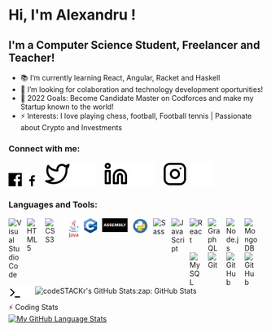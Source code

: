 # Hi, I'm Alexandru !


## I'm a Computer Science Student, Freelancer and Teacher!

- 📚 I’m currently learning React, Angular, Racket and Haskell
- 🤝 I’m looking for colaboration and technology development oportunities!
- 🥅 2022 Goals: Become Candidate Master on Codforces and make my Startup known to the world!
- ⚡ Interests: I love playing chess, football, Football tennis | Passionate about Crypto and Investments
### Connect with me:

<!---
[![website](./img/globe-light.svg)](https://codestackr.com#gh-light-mode-only)
[![website](./img/globe-dark.svg)](https://codestackr.com#gh-dark-mode-only)

&nbsp;&nbsp;
[![website](./img/youtube-light.svg)](https://youtube.com/codestackr#gh-light-mode-only)
[![website](./img/youtube-dark.svg)](https://youtube.com/codestackr#gh-dark-mode-only)
&nbsp;&nbsp;
-->
[![website](./img/FacebookL.png)](https://www.facebook.com/alexolteanu2001/#gh-light-mode-only)
[![website](./img/FacebookD.png)](https://www.facebook.com/alexolteanu2001/#gh-dark-mode-only)
&nbsp;&nbsp;
[![website](./img/twitter-light.svg)](https://twitter.com/AlexOlteanu2001#gh-light-mode-only)
[![website](./img/twitter-dark.svg)](https://twitter.com/AlexOlteanu2001#gh-dark-mode-only)
&nbsp;&nbsp;
[![website](./img/linkedin-light.svg)](https://www.linkedin.com/in/alexandruolteanu2001/#gh-light-mode-only)
[![website](./img/linkedin-dark.svg)](https://www.linkedin.com/in/alexandruolteanu2001//#gh-dark-mode-only)
&nbsp;&nbsp;
[![website](./img/instagram-light.svg)](https://www.instagram.com/alexandru_olteanu/#gh-light-mode-only)
[![website](./img/instagram-dark.svg)](https://www.instagram.com/alexandru_olteanu/#gh-dark-mode-only)

### Languages and Tools:

<img align="left" alt="Visual Studio Code" width="26px" src="https://cdn.jsdelivr.net/gh/devicons/devicon/icons/vscode/vscode-original.svg" style="padding-right:10px;" />
<img align="left" alt="HTML5" width="26px" src="https://cdn.jsdelivr.net/gh/devicons/devicon/icons/html5/html5-original.svg" style="padding-right:10px;" />
<img align="left" alt="CSS3" width="26px" src="https://cdn.jsdelivr.net/gh/devicons/devicon/icons/css3/css3-original.svg" style="padding-right:10px;" />
<img align="left" alt="Java" width="40px" src="./img/java-logo-1.png" />
<img align="left" alt="C++" width="26px" src="./img/C++Logo.png" style="padding-right:10px;" />
<img align="left" alt="Assembly" width="50px" src="./img/Assembly.png" style="padding-right:10px;" />
<img align="left" alt="Python" width="30px" src="./img/Python.png" style="padding-right:10px;" />

<img align="left" alt="Sass" width="26px" src="https://cdn.jsdelivr.net/gh/devicons/devicon/icons/sass/sass-original.svg" style="padding-right:10px;" />
<img align="left" alt="JavaScript" width="26px" src="https://cdn.jsdelivr.net/gh/devicons/devicon/icons/javascript/javascript-original.svg" style="padding-right:10px;" />
<img align="left" alt="React" width="26px" src="https://cdn.jsdelivr.net/gh/devicons/devicon/icons/react/react-original.svg" style="padding-right:10px;" />
<!---
<img align="left" alt="Gatsby" width="26px" src="https://cdn.jsdelivr.net/gh/devicons/devicon/icons/gatsby/gatsby-original.svg" style="padding-right:10px;" />
-->
<img align="left" alt="GraphQL" width="26px" src="https://cdn.jsdelivr.net/gh/devicons/devicon/icons/graphql/graphql-plain.svg" style="padding-right:10px;" />
<img align="left" alt="Node.js" width="26px" src="https://cdn.jsdelivr.net/gh/devicons/devicon/icons/nodejs/nodejs-original.svg" style="padding-right:10px;" />
<!---
<img align="left" alt="Deno" width="26px" src="./img/deno-light.svg" style="padding-right:10px;" />
-->
<img align="left" alt="MongoDB" width="26px" src="https://cdn.jsdelivr.net/gh/devicons/devicon/icons/mongodb/mongodb-original.svg" style="padding-right:10px;" />
<img align="left" alt="MySQL" width="26px" src="https://cdn.jsdelivr.net/gh/devicons/devicon/icons/mysql/mysql-original.svg" style="padding-right:10px;" />
<img align="left" alt="Git" width="26px" src="https://cdn.jsdelivr.net/gh/devicons/devicon/icons/git/git-original.svg" style="padding-right:10px;" />

[<img align="left" alt="GitHub" width="26px" src="https://user-images.githubusercontent.com/3369400/139447912-e0f43f33-6d9f-45f8-be46-2df5bbc91289.png" style="padding-right:10px;" />](#gh-dark-mode-only)
[<img align="left" alt="GitHub" width="26px" src="https://user-images.githubusercontent.com/3369400/139448065-39a229ba-4b06-434b-bc67-616e2ed80c8f.png" style="padding-right:10px;" />](#gh-light-mode-only)
[<img align="left" alt="Terminal" width="26px" src="./img/terminal-light.svg" />](#gh-light-mode-only)
[<img align="left" alt="Terminal" width="26px" src="./img/terminal-dark.svg" />](#gh-dark-mode-only)

  <br />
  <br />
  :zap: GitHub Stats

  <img align="left" alt="codeSTACKr's GitHub Stats" src="https://github-readme-stats.vercel.app/api?username=AlexandruOlteanu&show_icons=true&hide_border=false&title_color=ff652f&icon_color=FFE400&bg_color=09131B&text_color=ffffff&border_color=0c1a25" />
  <br />
  
  :zap: Coding Stats
  <br />
  [![My GitHub Language Stats](https://github-readme-stats.vercel.app/api/top-langs/?username=AlexandruOlteanu&langs_count=5&theme=tokyonight)]()

